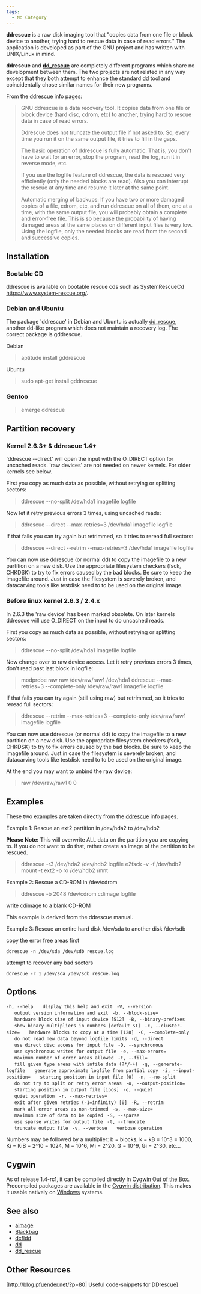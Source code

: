 ```yaml
---
tags:
  - No Category
---
```

**ddrescue** is a raw disk imaging tool that "copies data from one file
or block device to another, trying hard to rescue data in case of read
errors." The application is developed as part of the GNU project and has
written with UNIX/Linux in mind.

**ddrescue** and **[dd_rescue](dd_rescue.md)** are completely
different programs which share no development between them. The two
projects are not related in any way except that they both attempt to
enhance the standard [dd](dd.md) tool and coincidentally chose
similar names for their new programs.

From the [ddrescue](ddrescue.md) info pages:

> GNU ddrescue is a data recovery tool. It copies data from one file or
> block device (hard disc, cdrom, etc) to another, trying hard to rescue
> data in case of read errors.
>
> Ddrescue does not truncate the output file if not asked to. So, every
> time you run it on the same output file, it tries to fill in the
> gaps.
>
> The basic operation of ddrescue is fully automatic. That is, you don't
> have to wait for an error, stop the program, read the log, run it in
> reverse mode, etc.
>
> If you use the logfile feature of ddrescue, the data is rescued very
> efficiently (only the needed blocks are read). Also you can interrupt
> the rescue at any time and resume it later at the same point.
>
> Automatic merging of backups: If you have two or more damaged copies
> of a file, cdrom, etc, and run ddrescue on all of them, one at a time,
> with the same output file, you will probably obtain a complete and
> error-free file. This is so because the probability of having damaged
> areas at the same places on different input files is very low. Using
> the logfile, only the needed blocks are read from the second and
> successive copies.

## Installation

### Bootable CD

ddrescue is available on bootable rescue cds such as SystemRescueCd
<https://www.system-rescue.org/>.

### Debian and Ubuntu

The package 'ddrescue' in Debian and Ubuntu is actually
[dd_rescue](dd_rescue.md), another dd-like program which does
not maintain a recovery log. The correct package is gddrescue.

Debian

> aptitude install gddrescue

Ubuntu

> sudo apt-get install gddrescue

### Gentoo

> emerge ddrescue

## Partition recovery

### Kernel 2.6.3+ & ddrescue 1.4+

'ddrescue --direct' will open the input with the O_DIRECT option for
uncached reads. 'raw devices' are not needed on newer kernels. For older
kernels see below.

First you copy as much data as possible, without retrying or splitting
sectors:

> ddrescue --no-split /dev/hda1 imagefile logfile

Now let it retry previous errors 3 times, using uncached reads:

> ddrescue --direct --max-retries=3 /dev/hda1 imagefile logfile

If that fails you can try again but retrimmed, so it tries to reread
full sectors:

> ddrescue --direct --retrim --max-retries=3 /dev/hda1 imagefile logfile

You can now use ddrescue (or normal dd) to copy the imagefile to a new
partition on a new disk. Use the appropriate filesystem checkers (fsck,
CHKDSK) to try to fix errors caused by the bad blocks. Be sure to keep
the imagefile around. Just in case the filesystem is severely broken,
and datacarving tools like testdisk need to to be used on the original
image.

### Before linux kernel 2.6.3 / 2.4.x

In 2.6.3 the 'raw device' has been marked obsolete. On later kernels
ddrescue will use O_DIRECT on the input to do uncached reads.

First you copy as much data as possible, without retrying or splitting
sectors:

> ddrescue --no-split /dev/hda1 imagefile logfile

Now change over to raw device access. Let it retry previous errors 3
times, don't read past last block in logfile:

> modprobe raw
> raw /dev/raw/raw1 /dev/hda1
> ddrescue --max-retries=3 --complete-only /dev/raw/raw1 imagefile
> logfile

If that fails you can try again (still using raw) but retrimmed, so it
tries to reread full sectors:

> ddrescue --retrim --max-retries=3 --complete-only /dev/raw/raw1
> imagefile logfile

You can now use ddrescue (or normal dd) to copy the imagefile to a new
partition on a new disk. Use the appropriate filesystem checkers (fsck,
CHKDSK) to try to fix errors caused by the bad blocks. Be sure to keep
the imagefile around. Just in case the filesystem is severely broken,
and datacarving tools like testdisk need to to be used on the original
image.

At the end you may want to unbind the raw device:

> raw /dev/raw/raw1 0 0

## Examples

These two examples are taken directly from the
[ddrescue](ddrescue.md) info pages.

Example 1: Rescue an ext2 partition in /dev/hda2 to /dev/hdb2

**Please Note:** This will overwrite ALL data on the partition you are
copying to. If you do not want to do that, rather create an image of the
partition to be rescued.

> ddrescue -r3 /dev/hda2 /dev/hdb2 logfile
> e2fsck -v -f /dev/hdb2
> mount -t ext2 -o ro /dev/hdb2 /mnt

Example 2: Rescue a CD-ROM in /dev/cdrom

> ddrescue -b 2048 /dev/cdrom cdimage logfile

write cdimage to a blank CD-ROM

This example is derived from the ddrescue manual.

Example 3: Rescue an entire hard disk /dev/sda to another disk /dev/sdb

copy the error free areas first

`ddrescue -n /dev/sda /dev/sdb rescue.log`

attempt to recover any bad sectors

`ddrescue -r 1 /dev/sda /dev/sdb rescue.log`

## Options

`-h, --help`
`   display this help and exit `
`-V, --version`
`   output version information and exit `
`-b, --block-size=`<bytes>
`   hardware block size of input device [512] `
`-B, --binary-prefixes`
`   show binary multipliers in numbers [default SI] `
`-c, --cluster-size=`<blocks>
`   hardware blocks to copy at a time [128] `
`-C, --complete-only`
`   do not read new data beyond logfile limits `
`-d, --direct`
`   use direct disc access for input file `
`-D, --synchronous`
`   use synchronous writes for output file `
`-e, --max-errors=`<n>
`   maximum number of error areas allowed `
`-F, --fill=`<types>
`   fill given type areas with infile data (?*/-+) `
`-g, --generate-logfile`
`   generate approximate logfile from partial copy `
`-i, --input-position=`<pos>
`   starting position in input file [0] `
`-n, --no-split`
`   do not try to split or retry error areas `
`-o, --output-position=`<pos>
`   starting position in output file [ipos] `
`-q, --quiet`
`   quiet operation `
`-r, --max-retries=`<n>
`   exit after given retries (-1=infinity) [0] `
`-R, --retrim`
`   mark all error areas as non-trimmed `
`-s, --max-size=`<bytes>
`   maximum size of data to be copied `
`-S, --sparse`
`   use sparse writes for output file `
`-t, --truncate`
`   truncate output file `
`-v, --verbose`
`   verbose operation`

Numbers may be followed by a multiplier: b = blocks, k = kB = 10^3 =
1000, Ki = KiB = 2^10 = 1024, M = 10^6, Mi = 2^20, G = 10^9, Gi = 2^30,
etc...

## Cygwin

As of release 1.4-rc1, it can be compiled directly in
[Cygwin](cygwin.md) [Out of the
Box](https://en.wikipedia.org/wiki/Out_of_the_box). Precompiled packages
are available in the [Cygwin distribution](http://cygwin.com/packages/).
This makes it usable natively on [Windows](windows.md) systems.

## See also

- [aimage](aimage.md)
- [Blackbag](blackbag.md)
- [dcfldd](dcfldd.md)
- [dd](dd.md)
- [dd_rescue](dd_rescue.md)

## Other Resources

\[<http://blog.pfuender.net/?p=80>\| Useful code-snippets for DDrescue\]
